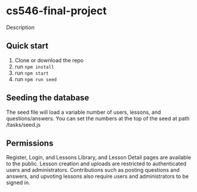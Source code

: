 # cs546-final-project

Description

## Quick start

1. Clone or download the repo
2. run `npm install`
3. run `npm start`
4. run `npm run seed`

## Seeding the database

The seed file will load a variable number of users, lessons, and questions/answers. You can set the numbers at the top of the seed at path /tasks/seed.js

## Permissions

Register, Login, and Lessons Library, and Lesson Detail pages are available to the public.
Lesson creation and uploads are restricted to authenticated users and administrators. Contributions such as posting questions and answers, and upvoting lessons also require users and administrators to be signed in.
